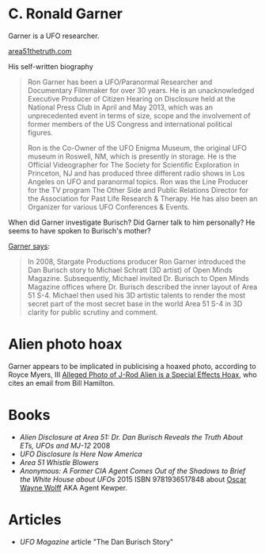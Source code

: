 # C. Ronald Garner

Garner is a UFO researcher.

[area51thetruth.com](https://web.archive.org/web/20150215021538/http://www.area51thetruth.com/)

His self-written biography 

> Ron Garner has been a UFO/Paranormal Researcher and Documentary
Filmmaker for over 30 years. He is an unacknowledged Executive Producer
of Citizen Hearing on Disclosure held at the National Press Club in April and
May 2013, which was an unprecedented event in terms of size, scope and the
involvement of former members of the US Congress and international
political figures.
> 
> Ron is the Co-Owner of the UFO Enigma Museum, the original UFO
museum in Roswell, NM, which is presently in storage. He is the Official
Videographer for The Society for Scientific Exploration in Princeton, NJ and
has produced three different radio shows in Los Angeles on UFO and
paranormal topics. Ron was the Line Producer for the TV program The Other
Side and Public Relations Director for the Association for Past Life Research
& Therapy. He has also been an Organizer for various UFO Conferences &
Events.

When did Garner investigate Burisch? Did Garner talk to him personally? He seems to have spoken to Burisch's mother?

[Garner says](https://web.archive.org/web/20140602091059/http://www.area51thetruth.com/endorsements.html):
> ​In 2008, Stargate Productions producer Ron Garner introduced the Dan Burisch story to Michael Schratt (3D artist) of Open Minds Magazine. Subsequently, Michael invited Dr. Burisch to Open Minds Magazine offices where Dr. Burisch described the inner layout of Area 51 S-4. Michael then used his 3D artistic  talents to render the most secret part of the most secret base in the world Area 51 S-4 in 3D clarity  for public scrutiny and comment.      

# Alien photo hoax

Garner appears to be implicated in publicising a hoaxed photo, according to Royce Myers, III [Alleged Photo of J-Rod Alien is a Special Effects Hoax](http://www.ufowatchdog.com/jrod.htm), who cites an email from Bill Hamilton.

# Books

- *Alien Disclosure at Area 51: Dr. Dan Burisch Reveals the Truth About ETs, UFOs and MJ-12* 2008
- *UFO Disclosure Is Here Now America*
- *Area 51 Whistle Blowers*
- *Anonymous: A Former CIA Agent Comes Out of the Shadows to Brief the White House about UFOs* 2015 ISBN 9781936517848 about [Oscar Wayne Wolff](https://medium.com/@richgel99/deanonymizing-anonymous-agent-kewper-a1284fdab3fe) AKA Agent Kewper.

# Articles

- *UFO Magazine* article "The Dan Burisch Story"
